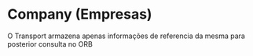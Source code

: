 # Company (Empresas)
O Transport armazena apenas informações de referencia da mesma para posterior consulta no ORB
